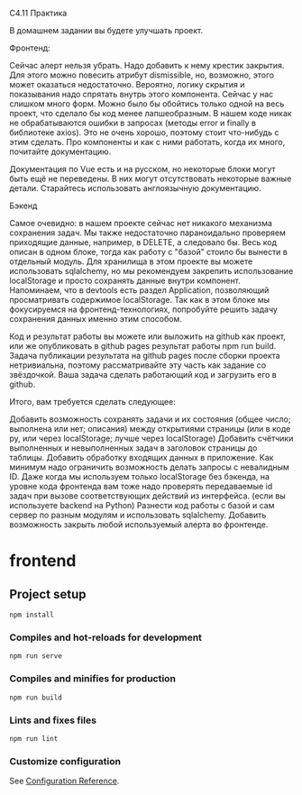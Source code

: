 C4.11 Практика


В домашнем задании вы будете улучшать проект.

Фронтенд:

Сейчас алерт нельзя убрать. Надо добавить к нему крестик закрытия. Для этого можно повесить атрибут dismissible, но, возможно, этого может оказаться недостаточно. Вероятно, логику скрытия и показывания надо спрятать внутрь этого компонента.
Сейчас у нас слишком много форм. Можно было бы обойтись только одной на весь проект, что сделало бы код менее лапшеобразным.
В нашем коде никак не обрабатываются ошибки в запросах (методы error и finally в библиотеке axios). Это не очень хорошо, поэтому стоит что-нибудь с этим сделать.
Про компоненты и как с ними работать, когда их много, почитайте документацию.

Документация по Vue есть и на русском, но некоторые блоки могут быть ещё не переведены. В них могут отсутствовать некоторые важные детали. Старайтесь использовать англоязычную документацию.

Бэкенд

Самое очевидно: в нашем проекте сейчас нет никакого механизма сохранения задач.
Мы также недостаточно параноидально проверяем приходящие данные, например, в DELETE, а следовало бы.
Весь код описан в одном блоке, тогда как работу с "базой" стоило бы вынести в отдельный модуль.
Для хранилища в этом проекте вы можете использовать sqlalchemy, но мы рекомендуем закрепить использование localStorage и просто сохранять данные внутри компонент. Напоминаем, что в devtools есть раздел Application, позволяющий просматривать содержимое localStorage. Так как в этом блоке мы фокусируемся на фронтенд-технологиях, попробуйте решить задачу сохранения данных именно этим способом.

Код и результат работы вы можете или выложить на github как проект, или же опубликовать в github pages результат работы npm run build. Задача публикации результата на github pages после сборки проекта нетривиальна, поэтому рассматривайте эту часть как задание со звёздочкой. Ваша задача сделать работающий код и загрузить его в github.

Итого, вам требуется сделать следующее:

Добавить возможность сохранять задачи и их состояния (общее число; выполнена или нет; описания) между открытиями страницы (или в коде py, или через localStorage; лучше через localStorage)
Добавить счётчики выполненных и невыполненных задач в заголовок страницы до таблицы.
Добавить обработку входящих данных в приложение. Как минимум надо ограничить возможность делать запросы с невалидным ID. Даже когда мы используем только localStorage без бэкенда, на уровне кода фронтенда вам тоже надо проверять передаваемые id задач при вызове соответствующих действий из интерфейса.
(если вы используете backend на Python) Разнести код работы с базой и сам сервер по разным модулям и использовать sqlalchemy.
Добавить возможность закрыть любой используемый алерта во фронтенде.


# frontend

## Project setup
```
npm install
```

### Compiles and hot-reloads for development
```
npm run serve
```

### Compiles and minifies for production
```
npm run build
```

### Lints and fixes files
```
npm run lint
```

### Customize configuration
See [Configuration Reference](https://cli.vuejs.org/config/).
